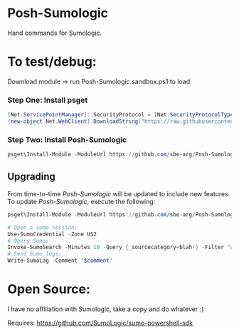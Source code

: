 # Posh-Sumologic
Hand commands for Sumologic.

# To test/debug:
Download module -> run Posh-Sumologic.sandbox.ps1 to load.

### Step One: Install psget
```powershell
[Net.ServicePointManager]::SecurityProtocol = [Net.SecurityProtocolType]::Tls12
(new-object Net.WebClient).DownloadString("https://raw.githubusercontent.com/psget/psget/master/GetPsGet.ps1") | iex
```


### Step Two: Install Posh-Sumologic
```powershell
psget\Install-Module -ModuleUrl https://github.com/sbe-arg/Posh-Sumologic/archive/master.zip
```

## Upgrading
From time-to-time *Posh-Sumologic* will be updated to include new features.
To update *Posh-Sumologic*, execute the following:
```powershell
psget\Install-Module -ModuleUrl https://github.com/sbe-arg/Posh-Sumologic/archive/master.zip -Update
```

```powershell
# Open a sumo session:
Use-SumoCredential -Zone US2
# Query Sumo:
Invoke-SumoSearch -Minutes 10 -Query {_sourcecategory=blah!} -Filter "any keywords to filter your search"
# Send Sumo logs:
Write-SumoLog -Comment "$comment"
```


# Open Source:
I have no affiliation with Sumologic, take a copy and do whatever :)

Requires: https://github.com/SumoLogic/sumo-powershell-sdk
